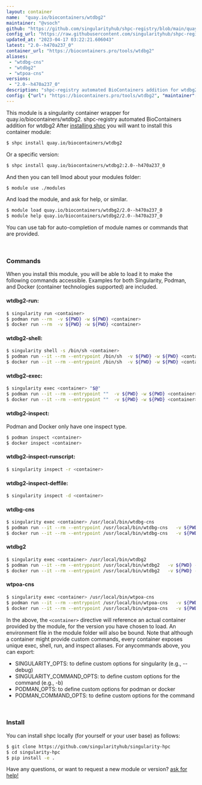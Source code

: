 ```yaml
---
layout: container
name:  "quay.io/biocontainers/wtdbg2"
maintainer: "@vsoch"
github: "https://github.com/singularityhub/shpc-registry/blob/main/quay.io/biocontainers/wtdbg2/container.yaml"
config_url: "https://raw.githubusercontent.com/singularityhub/shpc-registry/main/quay.io/biocontainers/wtdbg2/container.yaml"
updated_at: "2023-04-17 03:22:21.606043"
latest: "2.0--h470a237_0"
container_url: "https://biocontainers.pro/tools/wtdbg2"
aliases:
 - "wtdbg-cns"
 - "wtdbg2"
 - "wtpoa-cns"
versions:
 - "2.0--h470a237_0"
description: "shpc-registry automated BioContainers addition for wtdbg2"
config: {"url": "https://biocontainers.pro/tools/wtdbg2", "maintainer": "@vsoch", "description": "shpc-registry automated BioContainers addition for wtdbg2", "latest": {"2.0--h470a237_0": "sha256:d8ab2e3294912dff22a8eee51030696757c0eabac05cd9ba779d303c728b91e6"}, "tags": {"2.0--h470a237_0": "sha256:d8ab2e3294912dff22a8eee51030696757c0eabac05cd9ba779d303c728b91e6"}, "docker": "quay.io/biocontainers/wtdbg2", "aliases": {"wtdbg-cns": "/usr/local/bin/wtdbg-cns", "wtdbg2": "/usr/local/bin/wtdbg2", "wtpoa-cns": "/usr/local/bin/wtpoa-cns"}}
---
```


This module is a singularity container wrapper for quay.io/biocontainers/wtdbg2.
shpc-registry automated BioContainers addition for wtdbg2
After [installing shpc](#install) you will want to install this container module:


```bash
$ shpc install quay.io/biocontainers/wtdbg2
```

Or a specific version:

```bash
$ shpc install quay.io/biocontainers/wtdbg2:2.0--h470a237_0
```

And then you can tell lmod about your modules folder:

```bash
$ module use ./modules
```

And load the module, and ask for help, or similar.

```bash
$ module load quay.io/biocontainers/wtdbg2/2.0--h470a237_0
$ module help quay.io/biocontainers/wtdbg2/2.0--h470a237_0
```

You can use tab for auto-completion of module names or commands that are provided.

<br>

### Commands

When you install this module, you will be able to load it to make the following commands accessible.
Examples for both Singularity, Podman, and Docker (container technologies supported) are included.

#### wtdbg2-run:

```bash
$ singularity run <container>
$ podman run --rm  -v ${PWD} -w ${PWD} <container>
$ docker run --rm  -v ${PWD} -w ${PWD} <container>
```

#### wtdbg2-shell:

```bash
$ singularity shell -s /bin/sh <container>
$ podman run --it --rm --entrypoint /bin/sh  -v ${PWD} -w ${PWD} <container>
$ docker run --it --rm --entrypoint /bin/sh  -v ${PWD} -w ${PWD} <container>
```

#### wtdbg2-exec:

```bash
$ singularity exec <container> "$@"
$ podman run --it --rm --entrypoint ""  -v ${PWD} -w ${PWD} <container> "$@"
$ docker run --it --rm --entrypoint ""  -v ${PWD} -w ${PWD} <container> "$@"
```

#### wtdbg2-inspect:

Podman and Docker only have one inspect type.

```bash
$ podman inspect <container>
$ docker inspect <container>
```

#### wtdbg2-inspect-runscript:

```bash
$ singularity inspect -r <container>
```

#### wtdbg2-inspect-deffile:

```bash
$ singularity inspect -d <container>
```


#### wtdbg-cns

```bash
$ singularity exec <container> /usr/local/bin/wtdbg-cns
$ podman run --it --rm --entrypoint /usr/local/bin/wtdbg-cns   -v ${PWD} -w ${PWD} <container> -c " $@"
$ docker run --it --rm --entrypoint /usr/local/bin/wtdbg-cns   -v ${PWD} -w ${PWD} <container> -c " $@"
```


#### wtdbg2

```bash
$ singularity exec <container> /usr/local/bin/wtdbg2
$ podman run --it --rm --entrypoint /usr/local/bin/wtdbg2   -v ${PWD} -w ${PWD} <container> -c " $@"
$ docker run --it --rm --entrypoint /usr/local/bin/wtdbg2   -v ${PWD} -w ${PWD} <container> -c " $@"
```


#### wtpoa-cns

```bash
$ singularity exec <container> /usr/local/bin/wtpoa-cns
$ podman run --it --rm --entrypoint /usr/local/bin/wtpoa-cns   -v ${PWD} -w ${PWD} <container> -c " $@"
$ docker run --it --rm --entrypoint /usr/local/bin/wtpoa-cns   -v ${PWD} -w ${PWD} <container> -c " $@"
```



In the above, the `<container>` directive will reference an actual container provided
by the module, for the version you have chosen to load. An environment file in the
module folder will also be bound. Note that although a container
might provide custom commands, every container exposes unique exec, shell, run, and
inspect aliases. For anycommands above, you can export:

 - SINGULARITY_OPTS: to define custom options for singularity (e.g., --debug)
 - SINGULARITY_COMMAND_OPTS: to define custom options for the command (e.g., -b)
 - PODMAN_OPTS: to define custom options for podman or docker
 - PODMAN_COMMAND_OPTS: to define custom options for the command

<br>

### Install

You can install shpc locally (for yourself or your user base) as follows:

```bash
$ git clone https://github.com/singularityhub/singularity-hpc
$ cd singularity-hpc
$ pip install -e .
```

Have any questions, or want to request a new module or version? [ask for help!](https://github.com/singularityhub/singularity-hpc/issues)